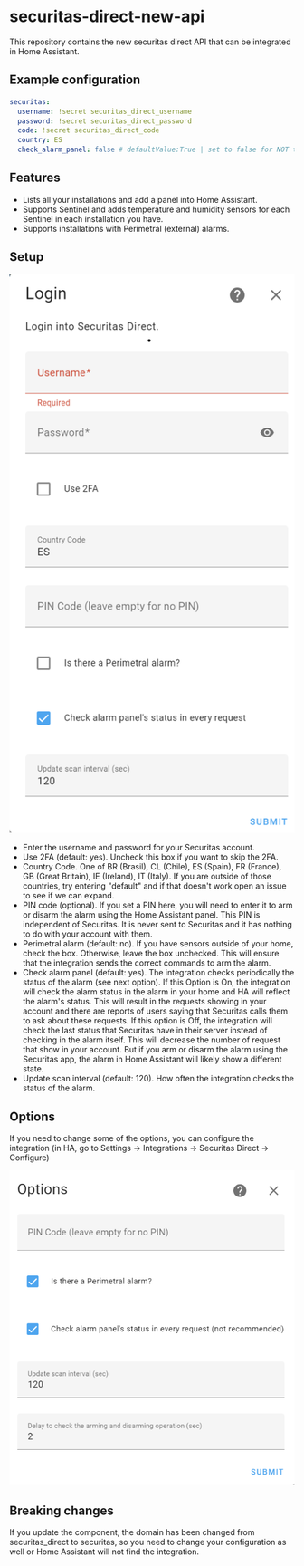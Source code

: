# securitas-direct-new-api
This repository contains the new securitas direct API that can be integrated in Home Assistant.

## Example configuration

```yaml
securitas:
  username: !secret securitas_direct_username
  password: !secret securitas_direct_password
  code: !secret securitas_direct_code
  country: ES
  check_alarm_panel: false # defaultValue:True | set to false for NOT to check the alarm each time. See features.
```

## Features

- Lists all your installations and add a panel into Home Assistant.
- Supports Sentinel and adds temperature and humidity sensors for each Sentinel in each installation you have.
- Supports installations with Perimetral (external) alarms.

## Setup
![Options](./docs/images/setup.png)

- Enter the username and password for your Securitas account.
- Use 2FA (default: yes). Uncheck this box if you want to skip the 2FA. 
- Country Code. One of BR (Brasil), CL (Chile), ES (Spain), FR (France), GB (Great Britain), IE (Ireland), IT (Italy). If you are outside of those countries, try entering "default" and if that doesn't work open an issue to see if we can expand.
- PIN code (optional). If you set a PIN here, you will need to enter it to arm or disarm the alarm using the Home Assistant panel. This PIN is independent of Securitas. It is never sent to Securitas and it has nothing to do with your account with them.
- Perimetral alarm (default: no). If you have sensors outside of your home, check the box. Otherwise, leave the box unchecked. This will ensure that the integration sends the correct commands to arm the alarm.
- Check alarm panel (default: yes). The integration checks periodically the status of the alarm (see next option). If this Option is On, the integration will check the alarm status in the alarm in your home and HA will reflect the alarm's status. This will result in the requests showing in your account and there are reports of users saying that Securitas calls them to ask about these requests. If this option is Off, the integration will check the last status that Securitas have in their server instead of checking in the alarm itself. This will decrease the number of request that show in your account. But if you arm or disarm the alarm using the Securitas app, the alarm in Home Assistant will likely show a different state.
- Update scan interval (default: 120). How often the integration checks the status of the alarm.

## Options
If you need to change some of the options, you can configure the integration (in HA, go to Settings -> Integrations -> Securitas Direct -> Configure)

![Options](./docs/images/options.png)


## Breaking changes

If you update the component, the domain has been changed from securitas_direct to securitas, so you need to change your configuration as well or Home Assistant will not find the integration.
